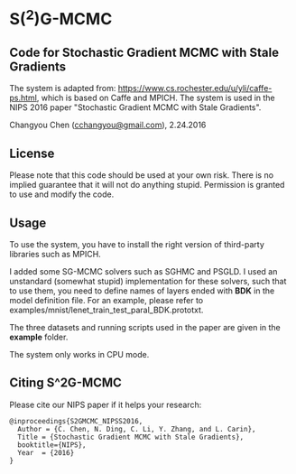 # S\($^2$\)G-MCMC
## Code for Stochastic Gradient MCMC with Stale Gradients

The system is adapted from: https://www.cs.rochester.edu/u/yli/caffe-ps.html, which is based on Caffe and MPICH. The system is used in the NIPS 2016 paper "Stochastic Gradient MCMC with Stale Gradients".

Changyou Chen (cchangyou@gmail.com), 2.24.2016

## License

Please note that this code should be used at your own risk. There is no implied guarantee that it will not do anything stupid. Permission is granted to use and modify the code.

## Usage

To use the system, you have to install the right version of third-party libraries such as MPICH.

I added some SG-MCMC solvers such as SGHMC and PSGLD. I used an unstandard (somewhat stupid) implementation for these solvers, such that to use them, you need to define names of layers ended with **BDK** in the model definition file. For an example, please refer to examples/mnist/lenet_train_test_paral_BDK.prototxt.

The three datasets and running scripts used in the paper are given in the **example** folder.

The system only works in CPU mode.

## Citing S^2G-MCMC

Please cite our NIPS paper if it helps your research:

	@inproceedings{S2GMCMC_NIPSS2016,
	  Author = {C. Chen, N. Ding, C. Li, Y. Zhang, and L. Carin},
	  Title = {Stochastic Gradient MCMC with Stale Gradients},
	  booktitle={NIPS},
	  Year  = {2016}
	}


